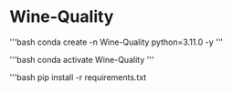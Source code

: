 # Wine-Quality

'''bash
conda create -n Wine-Quality python=3.11.0 -y
'''

'''bash
conda activate Wine-Quality
'''

'''bash
pip install -r requirements.txt
